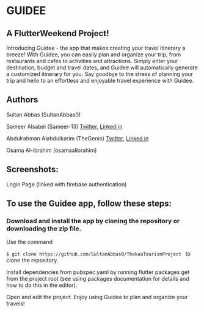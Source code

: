 # GUIDEE
## A FlutterWeekend Project! 

Introducing Guidee - the app that makes creating your travel itinerary a breeze! With Guidee, you can easily plan and organize your trip, from restaurants and cafes to activities and attractions. Simply enter your destination, budget and travel dates, and Guidee will automatically generate a customized itinerary for you.  Say goodbye to the stress of planning your trip and hello to an effortless and enjoyable travel experience with Guidee.

## Authors
Sultan Abbas (SultanAbbas0)

Sameer Alsabei (Sameer-13) [Twitter](https://mobile.twitter.com/Sameer_Alsabei), [Linked in](https://www.linkedin.com/in/sameer-alsabea-610291239/)

Abdulrahman Alabdulkarim (TheGenio) [Twitter](https://twitter.com/GenioOwO), [Linked in](https://www.linkedin.com/in/abdulrahman-ak/)

Osama Al-ibrahim (osamaalibrahim)

## Screenshots:
Login Page (linked with firebase authentication)






## To use the Guidee app, follow these steps:
### Download and install the app by cloning the repository or downloading the zip file. 

Use the command 

```$ git clone https://github.com/SultanAbbas0/ThakaaTourismProject ``` to clone the repository.

Install dependencies from pubspec.yaml by running flutter packages get from the project root (see using packages documentation for details and how to do this in the editor).

Open and edit the project. Enjoy using Guidee to plan and organize your travels!

